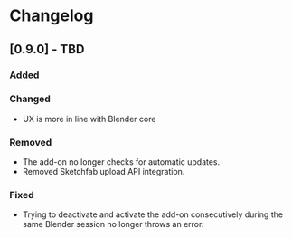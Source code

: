 # Changelog

## [0.9.0] - TBD

### Added

### Changed
- UX is more in line with Blender core

### Removed
- The add-on no longer checks for automatic updates.
- Removed Sketchfab upload API integration.

### Fixed
- Trying to deactivate and activate the add-on consecutively during the same
  Blender session no longer throws an error.